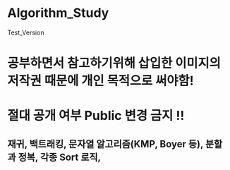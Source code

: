 # Algorithm_Study
Test_Version

# 공부하면서 참고하기위해 삽입한 이미지의 저작권 때문에 개인 목적으로 써야함!
# 절대 공개 여부 Public 변경 금지 !!


## 재귀, 백트래킹, 문자열 알고리즘(KMP, Boyer 등), 분할과 정복, 각종 Sort 로직,
